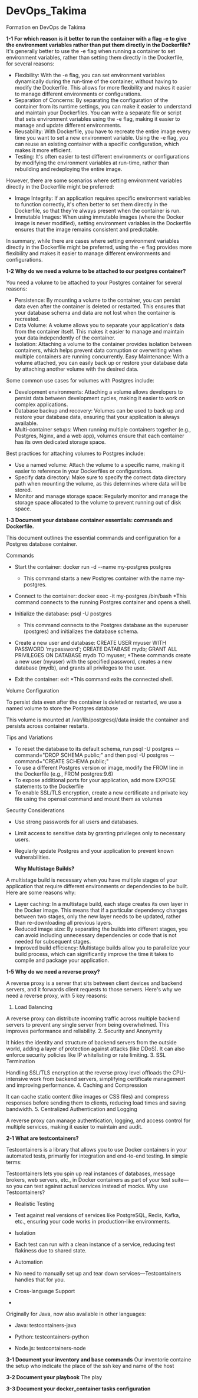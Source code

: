 # DevOps_Takima
Formation en DevOps de Takima

**1-1 For which reason is it better to run the container with a flag -e to give the environment variables rather than put them directly in the Dockerfile?**
It's generally better to use the -e flag when running a container to set environment variables, rather than setting them directly in the Dockerfile, for several reasons: 

* Flexibility: With the -e flag, you can set environment variables dynamically during the run-time of the container, without having to modify the Dockerfile. This allows for more flexibility and makes it easier to manage different environments or configurations.
* Separation of Concerns: By separating the configuration of the container from its runtime settings, you can make it easier to understand and maintain your Dockerfiles. You can write a separate file or script that sets environment variables using the -e flag, making it easier to manage and update different environments.
* Reusability: With Dockerfile, you have to recreate the entire image every time you want to set a new environment variable. Using the -e flag, you can reuse an existing container with a specific configuration, which makes it more efficient.
* Testing: It's often easier to test different environments or configurations by modifying the environment variables at run-time, rather than rebuilding and redeploying the entire image.
     

However, there are some scenarios where setting environment variables directly in the Dockerfile might be preferred: 

* Image Integrity: If an application requires specific environment variables to function correctly, it's often better to set them directly in the Dockerfile, so that they're always present when the container is run.
* Immutable Images: When using immutable images (where the Docker image is never modified), setting environment variables in the Dockerfile ensures that the image remains consistent and predictable.
     

In summary, while there are cases where setting environment variables directly in the Dockerfile might be preferred, using the -e flag provides more flexibility and makes it easier to manage different environments and configurations. 

**1-2 Why do we need a volume to be attached to our postgres container?**

You need a volume to be attached to your Postgres container for several reasons: 

* Persistence: By mounting a volume to the container, you can persist data even after the container is deleted or restarted. This ensures that your database schema and data are not lost when the container is recreated.
* Data Volume: A volume allows you to separate your application's data from the container itself. This makes it easier to manage and maintain your data independently of the container.
* Isolation: Attaching a volume to the container provides isolation between containers, which helps prevent data corruption or overwriting when multiple containers are running concurrently.
     Easy Maintenance: With a volume attached, you can easily back up or restore your database data by attaching another volume with the desired data.
     

Some common use cases for volumes with Postgres include: 

* Development environments: Attaching a volume allows developers to persist data between development cycles, making it easier to work on complex applications.
* Database backup and recovery: Volumes can be used to back up and restore your database data, ensuring that your application is always available.
* Multi-container setups: When running multiple containers together (e.g., Postgres, Nginx, and a web app), volumes ensure that each container has its own dedicated storage space.
     

Best practices for attaching volumes to Postgres include: 

* Use a named volume: Attach the volume to a specific name, making it easier to reference in your Dockerfiles or configurations.
* Specify data directory: Make sure to specify the correct data directory path when mounting the volume, as this determines where data will be stored.
* Monitor and manage storage space: Regularly monitor and manage the storage space allocated to the volume to prevent running out of disk space.
     
**1-3 Document your database container essentials: commands and Dockerfile.**

This document outlines the essential commands and configuration for a Postgres database container. 

Commands 

* Start the container: docker run -d --name my-postgres postgres
  * This command starts a new Postgres container with the name my-postgres.
         
* Connect to the container: docker exec -it my-postgres /bin/bash
  *This command connects to the running Postgres container and opens a shell.
         
* Initialize the database: psql -U postgres
  * This command connects to the Postgres database as the superuser (postgres) and initializes the database schema.
         
* Create a new user and database: CREATE USER myuser WITH PASSWORD 'mypassword'; CREATE DATABASE mydb; GRANT ALL PRIVILEGES ON DATABASE mydb TO myuser;
  *These commands create a new user (myuser) with the specified password, creates a new database (mydb), and grants all privileges to the user.
         
* Exit the container: exit
  *This command exits the connected shell.    
     
Volume Configuration 

To persist data even after the container is deleted or restarted, we use a named volume to store the Postgres database 

This volume is mounted at /var/lib/postgresql/data inside the container and persists across container restarts. 

Tips and Variations 

* To reset the database to its default schema, run psql -U postgres --command="DROP SCHEMA public;" and then psql -U postgres --command="CREATE SCHEMA public;"
* To use a different Postgres version or image, modify the FROM line in the Dockerfile (e.g., FROM postgres:9.6)
* To expose additional ports for your application, add more EXPOSE statements to the Dockerfile
* To enable SSL/TLS encryption, create a new certificate and private key file using the openssl command and mount them as volumes
     

Security Considerations 

 * Use strong passwords for all users and databases.
 * Limit access to sensitive data by granting privileges only to necessary users.
 * Regularly update Postgres and your application to prevent known vulnerabilities.

   **Why Multistage Builds?**

A multistage build is necessary when you have multiple stages of your application that require different environments or dependencies to be built. Here are some reasons why: 

* Layer caching: In a multistage build, each stage creates its own layer in the Docker image. This means that if a particular dependency changes between two stages, only the new layer needs to be updated, rather than re-downloading all previous layers.
* Reduced image size: By separating the builds into different stages, you can avoid including unnecessary dependencies or code that is not needed for subsequent stages.
* Improved build efficiency: Multistage builds allow you to parallelize your build process, which can significantly improve the time it takes to compile and package your application.


**1-5 Why do we need a reverse proxy?**

A reverse proxy is a server that sits between client devices and backend servers, and it forwards client requests to those servers. Here's why we need a reverse proxy, with 5 key reasons:

1. Load Balancing

A reverse proxy can distribute incoming traffic across multiple backend servers to prevent any single server from being overwhelmed. This improves performance and reliability.
2. Security and Anonymity

It hides the identity and structure of backend servers from the outside world, adding a layer of protection against attacks (like DDoS). It can also enforce security policies like IP whitelisting or rate limiting.
3. SSL Termination

Handling SSL/TLS encryption at the reverse proxy level offloads the CPU-intensive work from backend servers, simplifying certificate management and improving performance.
4. Caching and Compression

It can cache static content (like images or CSS files) and compress responses before sending them to clients, reducing load times and saving bandwidth.
5. Centralized Authentication and Logging

A reverse proxy can manage authentication, logging, and access control for multiple services, making it easier to maintain and audit.

**2-1 What are testcontainers?**

Testcontainers is a library that allows you to use Docker containers in your automated tests, primarily for integration and end-to-end testing.
In simple terms:

Testcontainers lets you spin up real instances of databases, message brokers, web servers, etc., in Docker containers as part of your test suite—so you can test against actual services instead of mocks.
Why use Testcontainers?

* Realistic Testing
* Test against real versions of services like PostgreSQL, Redis, Kafka, etc., ensuring your code works in production-like environments.

* Isolation
* Each test can run with a clean instance of a service, reducing test flakiness due to shared state.

* Automation
* No need to manually set up and tear down services—Testcontainers handles that for you.

* Cross-language Support
* 
Originally for Java, now also available in other languages:

* Java: testcontainers-java

* Python: testcontainers-python

* Node.js: testcontainers-node


**3-1 Document your inventory and base commands**
Our inventorie containe the setup who indicate the place of the ssh key and name of the host

**3-2 Document your playbook**
The play 
  
**3-3 Document your docker_container tasks configuration**

